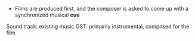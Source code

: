 - Films are produced first, and the composer is asked to come up with a synchronized musical **cue**

Sound track: existing music
OST: primarily instrumental, composed for the film


